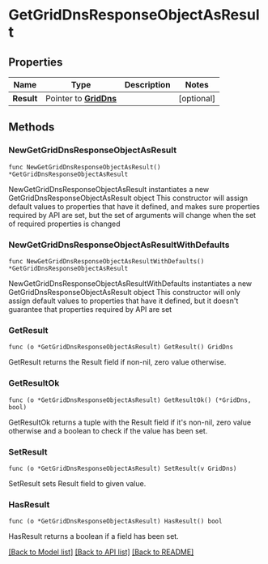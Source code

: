 # GetGridDnsResponseObjectAsResult

## Properties

Name | Type | Description | Notes
------------ | ------------- | ------------- | -------------
**Result** | Pointer to [**GridDns**](GridDns.md) |  | [optional] 

## Methods

### NewGetGridDnsResponseObjectAsResult

`func NewGetGridDnsResponseObjectAsResult() *GetGridDnsResponseObjectAsResult`

NewGetGridDnsResponseObjectAsResult instantiates a new GetGridDnsResponseObjectAsResult object
This constructor will assign default values to properties that have it defined,
and makes sure properties required by API are set, but the set of arguments
will change when the set of required properties is changed

### NewGetGridDnsResponseObjectAsResultWithDefaults

`func NewGetGridDnsResponseObjectAsResultWithDefaults() *GetGridDnsResponseObjectAsResult`

NewGetGridDnsResponseObjectAsResultWithDefaults instantiates a new GetGridDnsResponseObjectAsResult object
This constructor will only assign default values to properties that have it defined,
but it doesn't guarantee that properties required by API are set

### GetResult

`func (o *GetGridDnsResponseObjectAsResult) GetResult() GridDns`

GetResult returns the Result field if non-nil, zero value otherwise.

### GetResultOk

`func (o *GetGridDnsResponseObjectAsResult) GetResultOk() (*GridDns, bool)`

GetResultOk returns a tuple with the Result field if it's non-nil, zero value otherwise
and a boolean to check if the value has been set.

### SetResult

`func (o *GetGridDnsResponseObjectAsResult) SetResult(v GridDns)`

SetResult sets Result field to given value.

### HasResult

`func (o *GetGridDnsResponseObjectAsResult) HasResult() bool`

HasResult returns a boolean if a field has been set.


[[Back to Model list]](../README.md#documentation-for-models) [[Back to API list]](../README.md#documentation-for-api-endpoints) [[Back to README]](../README.md)


